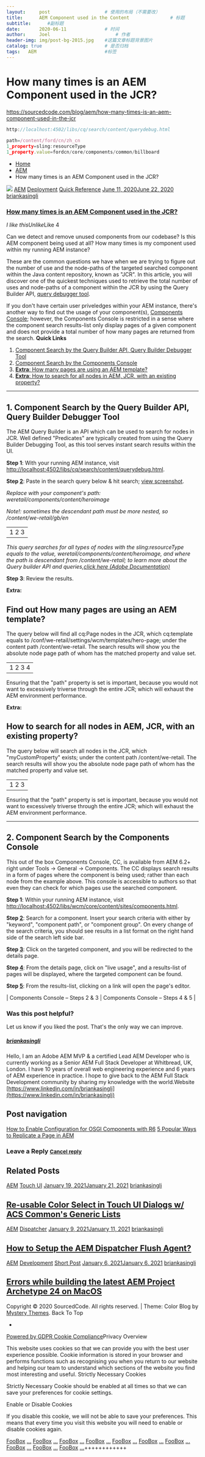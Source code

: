 ```yaml
---
layout:     post   				    # 使用的布局（不需要改）
title:      AEM Component used in the Content 				# 标题 
subtitle:      #副标题
date:       2020-06-11 				# 时间
author:     Joel 						# 作者
header-img: img/post-bg-2015.jpg 	#这篇文章标题背景图片
catalog: true 						# 是否归档
tags:	AEM							#标签
---
```

# How many times is an AEM Component used in the JCR?
https://sourcedcode.com/blog/aem/how-many-times-is-an-aem-component-used-in-the-jcr



```javascript
http://localhost:4502/libs/cq/search/content/querydebug.html
  
path=/content/ford/cn/zh_cn
1_property=sling:resourceType
1_property.value=fordcn/core/components/common/billboard
```  
* [Home](https://sourcedcode.com/)
* [AEM](https://sourcedcode.com/blog/category/aem)
* How many times is an AEM Component used in the JCR?

![](/img/blog/AEMComponentusedInContent_files/features-image-how-many-times-is-an-aem-component-being-used.jpg) [AEM](https://sourcedcode.com/blog/category/aem) [Deployment](https://sourcedcode.com/blog/category/aem/deployment) [Quick Reference](https://sourcedcode.com/blog/category/aem/aem-quick-reference) [<time>June 11, 2020</time><time>June 22, 2020</time>](https://sourcedcode.com/blog/aem/how-many-times-is-an-aem-component-used-in-the-jcr) [briankasingli](https://sourcedcode.com/blog/author/sourcedc)

### [How many times is an AEM Component used in the JCR?](https://sourcedcode.com/blog/aem/how-many-times-is-an-aem-component-used-in-the-jcr)

<i><i>I like this</i><i>Unlike</i></i>Like 4

Can
 we detect and remove unused components from our codebase? Is this AEM
component being used at all? How many times is my component used within
my running AEM instance?

These are the common questions we have when we are trying to figure
out the number of use and the node-paths of the targeted searched
component within the Java content repository, known as "JCR". In this
article, you will discover one of the quickest techniques used to
retrieve the total number of uses and node-paths of a component within
the JCR by using the Query Builder API, [query debugger tool](#query-debugger-tool).

If you don't have certain user priveledges within your AEM instance,
there's another way to find out the usage of your component(s), [Components Console](#components-console);
 however, the Components Console is restricted in a sense where the
component search results-list only display pages of a given component
and does not provide a total number of how many pages are returned from
the search.
**Quick Links**

1. [Component Search by the Query Builder API, Query Builder Debugger Tool](#query-debugger-tool)
2. [Component Search by the Components Console](#components-console)
3. [**Extra**: How many pages are using an AEM template?](#search-by-cq-template)
4. [**Extra**: How to search for all nodes in AEM, JCR, with an existing property?](#search-for-all-nodes-with-the-existing-property)

***

## 1. Component Search by the Query Builder API, Query Builder Debugger Tool

The AEM Query Builder is an API which can be used to search for nodes
 in JCR. Well defined "Predicates" are typically created from using the
Query Builder Debugging Tool, as this tool serves instant search results
 within the UI.

**Step 1**: With your running AEM instance, visit [http://localhost:4502/libs/cq/search/content/querydebug.html](http://localhost:4502/libs/cq/search/content/querydebug.html).

**Step [2](https://sourcedcode.com/storage/2020/06/blog-post-image-query-builder-find-component.jpg)**: Paste in the search query below & hit search; [view screenshot](https://sourcedcode.com/storage/2020/06/blog-post-image-query-builder-find-component.jpg).<br>

_Replace with your component's path: weretail/components/content/heroimage_<br>

_Note!: sometimes the descendant path must be more nested, so /content/we-retail/gb/en_

|  |
| :---: |
| 1 2 3 | path =/content /we -retail 1 _property =sling : resourceType 1 _property.value =weretail /components /content /heroimage |

<i>This query searches for all types of nodes with the
sling:resourceType equals to the value,
weretail/components/content/heroimage, and where the path is descendant
from /content/we-retail; to learn more about the Query builder API and
queries,[click here (Adobe Documentation)](https://docs.adobe.com/content/help/en/experience-manager-64/developing/platform/query-builder/querybuilder-api.html)</i>

**Step 3**: Review the results.<br>

**Extra:**

## Find out How many pages are using an AEM template?

The query below will find all cq:Page nodes in the JCR, which
cq:template equals to /conf/we-retail/settings/wcm/templates/hero-page;
under the content path /content/we-retail. The search results will show
you the absolute node page path of whom has the matched property and
value set.

|  |
| :---: |
| 1 2 3 4 | type =cq : Page path =/content /we -retail 1 _property =jcr : content /cq : template 1 _property.value =/conf /we -retail /settings /wcm /templates /hero -page |

Ensuring that the "path" property is set is important, because you
would not want to excessively triverse through the entire JCR; which
will exhaust the AEM environment performance.

**Extra:**

## How to search for all nodes in AEM, JCR, with an existing property?

The query below will search all nodes in the JCR, which
"myCustomProperty" exists; under the content path /content/we-retail.
The search results will show you the absolute node page path of whom has
 the matched property and value set.

|  |
| :---: |
| 1 2 3 | path =/content /we -retail property =myCustomProperty property.operation =exists |

Ensuring that the "path" property is set is important, because you
would not want to excessively triverse through the entire JCR; which
will exhaust the AEM environment performance.

***

## 2. Component Search by the Components Console

This out of the box Components Console, CC, is available from AEM
6.2+ right under Tools -> General -> Components. The CC displays
search results in a form of pages where the component is being used;
rather than each node from the example above. This console is accessible
 to authors so that even they can check for which pages use the searched
 component.

**Step 1**: Within your running AEM instance, visit [http://localhost:4502/libs/wcm/core/content/sites/components.html](http://localhost:4502/libs/wcm/core/content/sites/components.html).

**Step [2](https://sourcedcode.com/storage/2020/06/blog-post-component-console-steps-a.jpg)**:
 Search for a component. Insert your search criteria with either by
"keyword", "component path", or "component group". On every change of
the search criteria, you should see results in a list format on the
right hand side of the search left side bar.<br>

**Step [3](https://sourcedcode.com/storage/2020/06/blog-post-component-console-steps-a.jpg)**: Click on the targeted component, and you will be redirected to the details page.<br>

**Step [4](https://sourcedcode.com/storage/2020/06/blog-post-component-console-steps-b.jpg)**:
 From the details page, click on "live usage", and a results-list of
pages will be displayed, where the targeted component can be found.<br>

**Step [5](https://sourcedcode.com/storage/2020/06/blog-post-component-console-steps-b.jpg)**: From the results-list, clicking on a link will open the page's editor.

| Components Console – Steps 2 & 3 | Components Console – Steps 4 & 5 |

### Was this post helpful?

Let us know if you liked the post. That's the only way we can improve.

##### [briankasingli](https://sourcedcode.com/blog/author/sourcedc "Posts by briankasingli")

Hello, I am an Adobe AEM MVP & a certified Lead AEM Developer who is
 currently working as a Senior AEM Full Stack Developer at Whitbread,
UK, London. I have 10 years of overall web engineering experience and 6
years of AEM experience in practice.
I hope to give back to the AEM Full Stack Development community by
sharing my knowledge with the world.Website [https://www.linkedin.com/in/briankasingli](https://www.linkedin.com/in/briankasingli)

## Post navigation

[How to Enable Configuration for OSGI Components with R6](https://sourcedcode.com/blog/aem/how-to-enable-configuration-for-osgi-components-with-r6) [5 Popular Ways to Replicate a Page in AEM](https://sourcedcode.com/blog/aem/5-popular-ways-to-replicate-a-page-in-aem)

### Leave a Reply <small>[Cancel reply](https://sourcedcode.com/blog/aem/how-many-times-is-an-aem-component-used-in-the-jcr#respond)</small>

## Related Posts

[AEM](https://sourcedcode.com/blog/category/aem) [Touch UI](https://sourcedcode.com/blog/category/aem/touch-ui) [<time>January 19, 2021</time><time>January 21, 2021</time>](https://sourcedcode.com/blog/aem/re-usable-color-select-in-touch-ui-dialogs-w-acs-commons-generic-lists) [briankasingli](https://sourcedcode.com/blog/author/sourcedc)

## [Re-usable Color Select in Touch UI Dialogs w/ ACS Common's Generic Lists](https://sourcedcode.com/blog/aem/re-usable-color-select-in-touch-ui-dialogs-w-acs-commons-generic-lists)

[AEM](https://sourcedcode.com/blog/category/aem) [Dispatcher](https://sourcedcode.com/blog/category/aem/dispatcher) [<time>January 9, 2021</time><time>January 11, 2021</time>](https://sourcedcode.com/blog/aem/how-to-setup-the-aem-dispatcher-flush-agent) [briankasingli](https://sourcedcode.com/blog/author/sourcedc)

## [How to Setup the AEM Dispatcher Flush Agent?](https://sourcedcode.com/blog/aem/how-to-setup-the-aem-dispatcher-flush-agent)

[AEM](https://sourcedcode.com/blog/category/aem) [Development](https://sourcedcode.com/blog/category/aem/development) [Short Post](https://sourcedcode.com/blog/category/aem/short-post) [<time>January 6, 2021</time><time>January 6, 2021</time>](https://sourcedcode.com/blog/aem/errors-while-building-the-latest-aem-project-archetype-24-on-macos) [briankasingli](https://sourcedcode.com/blog/author/sourcedc)

## [Errors while building the latest AEM Project Archetype 24 on MacOS](https://sourcedcode.com/blog/aem/errors-while-building-the-latest-aem-project-archetype-24-on-macos)

Copyright © 2020 SourcedCode. All rights reserved. | Theme: Color Blog by [Mystery Themes](https://mysterythemes.com/). Back To Top

*

[Powered by GDPR Cookie Compliance](https://wordpress.org/plugins/gdpr-cookie-compliance)Privacy Overview

This website uses cookies so that we can provide you with the best
user experience possible. Cookie information is stored in your browser
and performs functions such as recognising you when you return to our
website and helping our team to understand which sections of the website
 you find most interesting and useful.
Strictly Necessary Cookies

Strictly Necessary Cookie should be enabled at all times so that we can save your preferences for cookie settings.

Enable or Disable Cookies

If you disable this cookie, we will not be able to save your
preferences. This means that every time you visit this website you will
need to enable or disable cookies again.

[ FooBox]() [...]() [ FooBox]() [...]() [ FooBox]() [...]() [ FooBox]() [...]() [ FooBox]() [...]() [ FooBox]() [...]() [ FooBox]() [...]() [ FooBox]() [...]() [ FooBox]() [...]() [ FooBox]() [...]()++++++++++++
